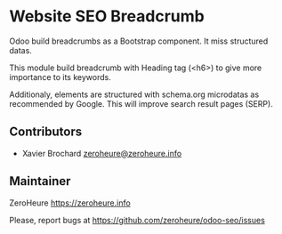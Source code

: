 # Website SEO Breadcrumb

Odoo build breadcrumbs as a Bootstrap component. It miss structured datas.

This module build breadcrumb with Heading tag (&lt;h6&gt;) to give more importance to its keywords.

Additionaly, elements are structured with schema.org microdatas as recommended by Google. This will improve search result pages (SERP).


## Contributors

- Xavier Brochard zeroheure@zeroheure.info

## Maintainer

ZeroHeure
https://zeroheure.info

Please, report bugs at https://github.com/zeroheure/odoo-seo/issues
